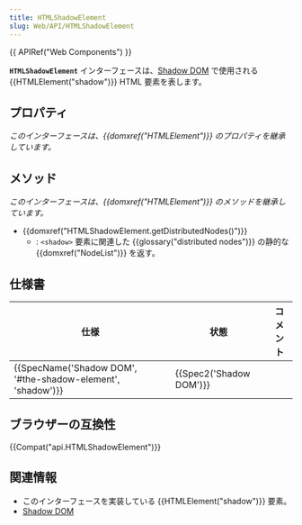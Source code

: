 ```yaml
---
title: HTMLShadowElement
slug: Web/API/HTMLShadowElement
---
```


{{ APIRef("Web Components") }}

**`HTMLShadowElement`** インターフェースは、[Shadow DOM](/ja/docs/Web/Web_Components/Shadow_DOM) で使用される {{HTMLElement("shadow")}} HTML 要素を表します。

## プロパティ

_このインターフェースは、{{domxref("HTMLElement")}} のプロパティを継承しています。_

## メソッド

_このインターフェースは、{{domxref("HTMLElement")}} のメソッドを継承しています。_

- {{domxref("HTMLShadowElement.getDistributedNodes()")}}
  - : `<shadow>` 要素に関連した {{glossary("distributed nodes")}} の静的な {{domxref("NodeList")}} を返す。

## 仕様書

| 仕様                                                                             | 状態                             | コメント |
| -------------------------------------------------------------------------------- | -------------------------------- | -------- |
| {{SpecName('Shadow DOM', '#the-shadow-element', 'shadow')}} | {{Spec2('Shadow DOM')}} |          |

## ブラウザーの互換性

{{Compat("api.HTMLShadowElement")}}

## 関連情報

- このインターフェースを実装している {{HTMLElement("shadow")}} 要素。
- [Shadow DOM](/ja/docs/Web/Web_Components/Shadow_DOM)
